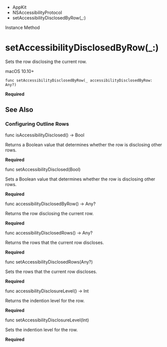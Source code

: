 

- AppKit
- NSAccessibilityProtocol
-  setAccessibilityDisclosedByRow(\_:) 

Instance Method

# setAccessibilityDisclosedByRow(\_:)

Sets the row disclosing the current row.

macOS 10.10+

``` source
func setAccessibilityDisclosedByRow(_ accessibilityDisclosedByRow: Any?)
```

**Required**

## See Also

### Configuring Outline Rows

func isAccessibilityDisclosed() -> Bool

Returns a Boolean value that determines whether the row is disclosing other rows.

**Required**

func setAccessibilityDisclosed(Bool)

Sets a Boolean value that determines whether the row is disclosing other rows.

**Required**

func accessibilityDisclosedByRow() -> Any?

Returns the row disclosing the current row.

**Required**

func accessibilityDisclosedRows() -> Any?

Returns the rows that the current row discloses.

**Required**

func setAccessibilityDisclosedRows(Any?)

Sets the rows that the current row discloses.

**Required**

func accessibilityDisclosureLevel() -> Int

Returns the indention level for the row.

**Required**

func setAccessibilityDisclosureLevel(Int)

Sets the indention level for the row.

**Required**

